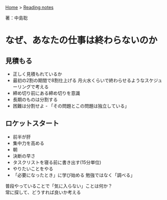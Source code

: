 <style>section h1 { color: #069; }</style>

[Home](/) > [Reading notes](/reading_notes/)

著：中島聡

なぜ、あなたの仕事は終わらないのか
===

## 見積もる

* 正しく見積もれているか
* 最初の2割の期間で8割仕上げる
	月火水くらいで終わらせるようなスケジューリングで考える
* 締め切り前にある締め切りを意識
* 長期のものは分割する
* 困難は分割せよ - 「その問題とこの問題は独立している」

## ロケットスタート

* 前半が肝
* 集中力を高める
* 朝
* 決断の早さ
* タスクリストを寝る前に書き出す(15分単位)
* やりたいことをやる
* 「必要になったとき」に学び始める
	勉強ではなく「調べる」

普段やっていることで「気に入らない」ことは何か？<br>
常に探して、どうすれば良いか考える

